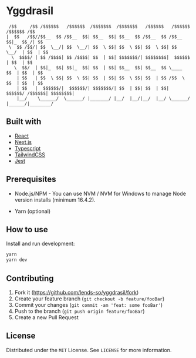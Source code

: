 # Yggdrasil

```ascii
 /$$     /$$ /$$$$$$   /$$$$$$  /$$$$$$$  /$$$$$$$   /$$$$$$   /$$$$$$  /$$$$$$ /$$
|  $$   /$$//$$__  $$ /$$__  $$| $$__  $$| $$__  $$ /$$__  $$ /$$__  $$|_  $$_/| $$
 \  $$ /$$/| $$  \__/| $$  \__/| $$  \ $$| $$  \ $$| $$  \ $$| $$  \__/  | $$  | $$
  \  $$$$/ | $$ /$$$$| $$ /$$$$| $$  | $$| $$$$$$$/| $$$$$$$$|  $$$$$$   | $$  | $$
   \  $$/  | $$|_  $$| $$|_  $$| $$  | $$| $$__  $$| $$__  $$ \____  $$  | $$  | $$
    | $$   | $$  \ $$| $$  \ $$| $$  | $$| $$  \ $$| $$  | $$ /$$  \ $$  | $$  | $$
    | $$   |  $$$$$$/|  $$$$$$/| $$$$$$$/| $$  | $$| $$  | $$|  $$$$$$/ /$$$$$$| $$$$$$$$|
    |__/    \______/  \______/ |_______/ |__/  |__/|__/  |__/ \______/ |______/|________/
```

## Built with

- [React](https://reactjs.org/docs/create-a-new-react-app.html)
- [Next.js](https://beta.nextjs.org/docs/installation)
- [Typescript](https://www.typescriptlang.org/download)
- [TailwindCSS](https://tailwindcss.com/docs/guides/nextjs)
- [Jest](https://jestjs.io/docs/getting-started)

## Prerequisites

- Node.js/NPM - You can use NVM / NVM for Windows to manage Node version installs (minimum 16.4.2).

- Yarn (optional)

## How to use

Install and run development:

```bash
yarn
yarn dev
```

## Contributing

1. Fork it (<https://github.com/lends-so/yggdrasil/fork>)
2. Create your feature branch (`git checkout -b feature/fooBar`)
3. Commit your changes (`git commit -am 'feat: some fooBar'`)
4. Push to the branch (`git push origin feature/fooBar`)
5. Create a new Pull Request

## License

Distributed under the `MIT` License. See `LICENSE` for more information.
